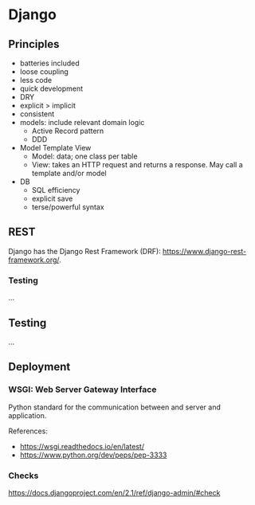 # Django

## Principles

* batteries included
* loose coupling
* less code
* quick development
* DRY
* explicit > implicit
* consistent
* models: include relevant domain logic
  * Active Record pattern
  * DDD
* Model Template View
  * Model: data; one class per table
  * View: takes an HTTP request and returns a response. May call a template and/or model
* DB
  * SQL efficiency
  * explicit save
  * terse/powerful syntax

## REST
Django has the Django Rest Framework (DRF): https://www.django-rest-framework.org/.

### Testing
...

## Testing
...

## Deployment

### WSGI: Web Server Gateway Interface
Python standard for the communication between and server and application.

References:
* https://wsgi.readthedocs.io/en/latest/
* https://www.python.org/dev/peps/pep-3333

### Checks

https://docs.djangoproject.com/en/2.1/ref/django-admin/#check
